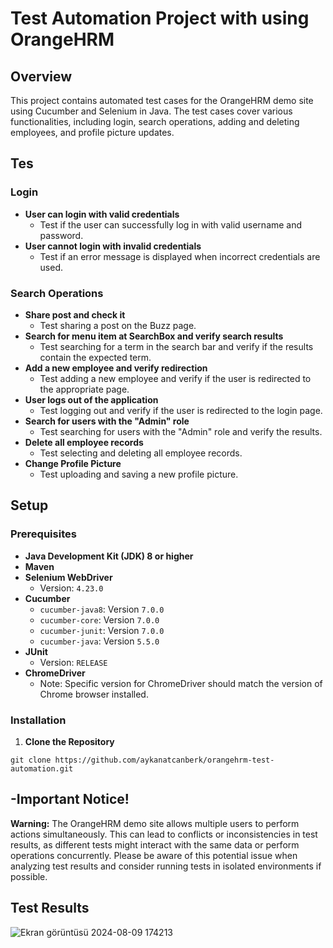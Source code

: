 # Test Automation Project with using OrangeHRM

## Overview

This project contains automated test cases for the OrangeHRM demo site using Cucumber and Selenium in Java. The test cases cover various functionalities, including login, search operations, adding and deleting employees, and profile picture updates.

## Tes

### Login

- **User can login with valid credentials**
  - Test if the user can successfully log in with valid username and password.
- **User cannot login with invalid credentials**
  - Test if an error message is displayed when incorrect credentials are used.

### Search Operations

- **Share post and check it**
  - Test sharing a post on the Buzz page.
- **Search for menu item at SearchBox and verify search results**
  - Test searching for a term in the search bar and verify if the results contain the expected term.
- **Add a new employee and verify redirection**
  - Test adding a new employee and verify if the user is redirected to the appropriate page.
- **User logs out of the application**
  - Test logging out and verify if the user is redirected to the login page.
- **Search for users with the "Admin" role**
  - Test searching for users with the "Admin" role and verify the results.
- **Delete all employee records**
  - Test selecting and deleting all employee records.
- **Change Profile Picture**
  - Test uploading and saving a new profile picture.

## Setup

### Prerequisites

- **Java Development Kit (JDK) 8 or higher**
- **Maven**
- **Selenium WebDriver**
  - Version: `4.23.0`
- **Cucumber**
  - `cucumber-java8`: Version `7.0.0`
  - `cucumber-core`: Version `7.0.0`
  - `cucumber-junit`: Version `7.0.0`
  - `cucumber-java`: Version `5.5.0`
- **JUnit**
  - Version: `RELEASE`
- **ChromeDriver**
  - Note: Specific version for ChromeDriver should match the version of Chrome browser installed.


### Installation

1. **Clone the Repository**
   
`git clone https://github.com/aykanatcanberk/orangehrm-test-automation.git`
  

## -Important Notice!

**Warning:** The OrangeHRM demo site allows multiple users to perform actions simultaneously. This can lead to conflicts or inconsistencies in test results, as different tests might interact with the same data or perform operations concurrently. Please be aware of this potential issue when analyzing test results and consider running tests in isolated environments if possible.

## Test Results
![Ekran görüntüsü 2024-08-09 174213](https://github.com/user-attachments/assets/4b87c600-9fda-471c-b02d-53ec8cd21308)
